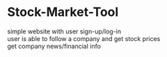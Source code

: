 # Stock-Market-Tool
simple website with user sign-up/log-in <br>
user is able to follow a company and get stock prices <br>
get company news/financial info

